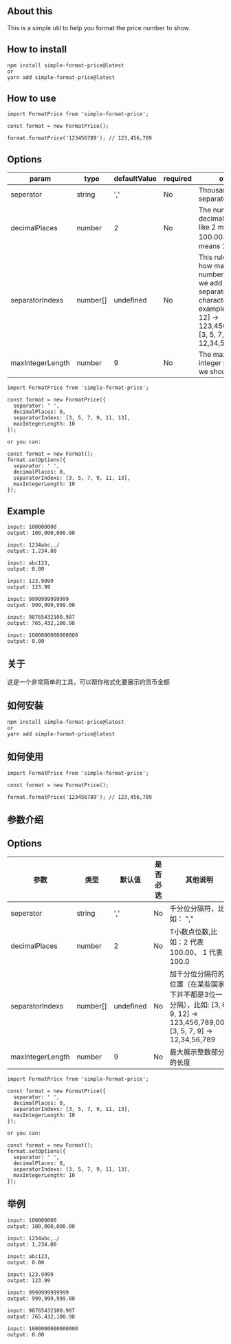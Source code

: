 ## About this
This is a simple util to help you format the price number to show.

## How to install

```
npm install simple-format-price@latest
or
yarn add simple-format-price@latest
```


## How to use
```
import FormatPrice from 'simple-format-price';

const format = new FormatPrice();

format.formatPrice('123456789'); // 123,456,789
```

## Options

|param|type|defaultValue|required|other|
|-----|----|------------|--------|-----|
|seperator|string|','|No|Thousands separator, like ","|
|decimalPlaces|number|2|No|The number of decimal places, like 2 means 100.00、 1 means 100.0|
|separatorIndexs|number[]|undefined|No|This rule means how many numbers should we add a separator charactor, for example: [3, 6, 9, 12] -> 123,456,789,000  [3, 5, 7, 9] -> 12,34,56,789|
|maxIntegerLength|number|9|No|The max length of integer part that we should show.|

```
import FormatPrice from 'simple-format-price';

const format = new FormatPrice({
  separator: ' ',
  decimalPlaces: 0,
  separatorIndexs: [3, 5, 7, 9, 11, 13],
  maxIntegerLength: 10
});

or you can:

const format = new Format();
format.setOptions({
  separator: ' ',
  decimalPlaces: 0,
  separatorIndexs: [3, 5, 7, 9, 11, 13],
  maxIntegerLength: 10
});
```

## Example

```
input: 100000000
output: 100,000,000.00

input: 1234abc,./
output: 1,234.00

input: abc123,
output: 0.00

input: 123.9999
output: 123.99

input: 9999999999999
output: 999,999,999.00

input: 98765432100.987
output: 765,432,100.98

input: 1000000000000000
output: 0.00
```


## 关于
这是一个非常简单的工具，可以帮你格式化要展示的货币金额

## 如何安装

```
npm install simple-format-price@latest
or
yarn add simple-format-price@latest
```

## 如何使用
```
import FormatPrice from 'simple-format-price';

const format = new FormatPrice();

format.formatPrice('123456789'); // 123,456,789
```
## 参数介绍

## Options

|参数|类型|默认值|是否必选|其他说明|
|-----|----|------------|--------|-----|
|seperator|string|','|No|千分位分隔符，比如： ","|
|decimalPlaces|number|2|No|T小数点位数,比如：2 代表 100.00、 1 代表 100.0|
|separatorIndexs|number[]|undefined|No|加千分位分隔符的位置（在某些国家下并不都是3位一分隔），比如: [3, 6, 9, 12] -> 123,456,789,000  [3, 5, 7, 9] -> 12,34,56,789|
|maxIntegerLength|number|9|No|最大展示整数部分的长度|

```
import FormatPrice from 'simple-format-price';

const format = new FormatPrice({
  separator: ' ',
  decimalPlaces: 0,
  separatorIndexs: [3, 5, 7, 9, 11, 13],
  maxIntegerLength: 10
});

or you can:

const format = new Format();
format.setOptions({
  separator: ' ',
  decimalPlaces: 0,
  separatorIndexs: [3, 5, 7, 9, 11, 13],
  maxIntegerLength: 10
});
```


## 举例
```
input: 100000000
output: 100,000,000.00

input: 1234abc,./
output: 1,234.00

input: abc123,
output: 0.00

input: 123.9999
output: 123.99

input: 9999999999999
output: 999,999,999.00

input: 98765432100.987
output: 765,432,100.98

input: 1000000000000000
output: 0.00
```